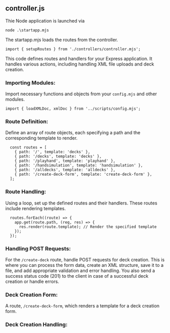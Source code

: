 ## controller.js

Thie Node application is launched via 
```
node .\startapp.mjs
```
The startapp.mjs loads the routes from the controller.
```
import { setupRoutes } from './controllers/controller.mjs'; 
```
This code defines routes and handlers for your Express application. It handles various actions, including handling XML file uploads and deck creation.


### Importing Modules: 
Import necessary functions and objects from your `config.mjs` and other modules.
```
import { loadXMLDoc, xmlDoc } from '../scripts/config.mjs';
 ```

### Route Definition: 
Define an array of route objects, each specifying a path and the corresponding template to render.
```
  const routes = [
    { path: '/', template: 'decks' },
    { path: '/decks', template: 'decks' },
    { path: '/playhand', template: 'playhand' },
    { path: '/handsimulation', template: 'handsimulation' },
    { path: '/alldecks', template: 'alldecks' },
    { path: '/create-deck-form', template: 'create-deck-form' },
  ];
```
### Route Handling: 
Using a loop, set up the defined routes and their handlers. These routes include rendering templates.
```
  routes.forEach((route) => {
    app.get(route.path, (req, res) => {
      res.render(route.template); // Render the specified template
    });
  });
```
### Handling POST Requests:
 For the `/create-deck` route, handle POST requests for deck creation. This is where you can process the form data, create an XML structure, save it to a file, and add appropriate validation and error handling. You also send a success status code (201) to the client in case of a successful deck creation or handle errors.

### **Deck Creation Form**:
A route, `/create-deck-form`, which renders a template for a deck creation form.

### **Deck Creation Handling**:


